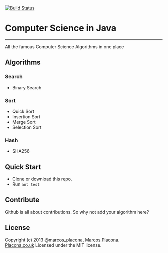 [![Build Status](https://travis-ci.org/mplacona/computer-science-in-java.png?branch=master)](https://travis-ci.org/mplacona/computer-science-in-java)

# Computer Science in Java
------
All the famous Computer Science Algorithms in one place

## Algorithms

### Search
- Binary Search

### Sort
- Quick Sort
- Insertion Sort
- Merge Sort
- Selection Sort

### Hash
- SHA256

## Quick Start
- Clone or download this repo.
- Run `ant test`

## Contribute
Github is all about contributions. So why not add your algorithm here?

## License
Copyright (c) 2013 [@marcos_placona](https://twitter.com/marcos_placona), [Marcos Placona](https://plus.google.com/111557456465418142877).  
[Placona.co.uk](http://www.placona.co.uk)
Licensed under the MIT license.
